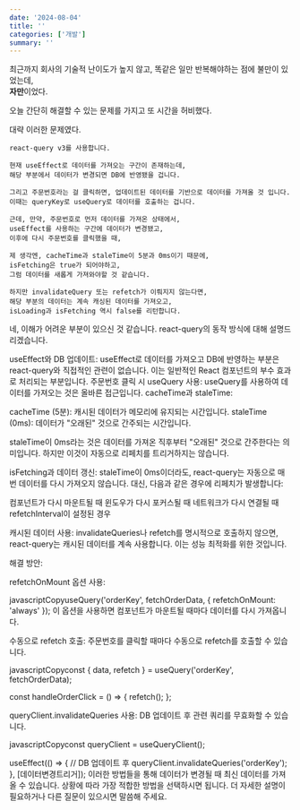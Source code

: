 ```yaml
---
date: '2024-08-04'
title: ''
categories: ['개발']
summary: ''
---
```


최근까지 회사의 기술적 난이도가 높지 않고, 똑같은 일만 반복해야하는 점에 불만이 있었는데,  
**자만**이었다.

오늘 간단히 해결할 수 있는 문제를 가지고 또 시간을 허비했다.

대략 이러한 문제였다.

```
react-query v3를 사용합니다.

현재 useEffect로 데이터를 가져오는 구간이 존재하는데,
해당 부분에서 데이터가 변경되면 DB에 반영됐을 겁니다.

그리고 주문번호라는 걸 클릭하면, 업데이트된 데이터를 기반으로 데이터를 가져올 것 입니다.
이때는 queryKey로 useQuery로 데이터를 호출하는 겁니다.

근데, 만약, 주문번호로 먼저 데이터를 가져온 상태에서,
useEffect를 사용하는 구간에 데이터가 변경됐고,
이후에 다시 주문번호를 클릭했을 때,

제 생각엔, cacheTime과 staleTime이 5분과 0ms이기 때문에,
isFetching은 true가 되어야하고,
그럼 데이터를 새롭게 가져와야할 것 같습니다.

하지만 invalidateQuery 또는 refetch가 이뤄지지 않는다면,
해당 부분의 데이터는 계속 캐싱된 데이터를 가져오고,
isLoading과 isFetching 역시 false를 리턴합니다.
```

네, 이해가 어려운 부분이 있으신 것 같습니다. react-query의 동작 방식에 대해 설명드리겠습니다.

useEffect와 DB 업데이트:
useEffect로 데이터를 가져오고 DB에 반영하는 부분은 react-query와 직접적인 관련이 없습니다. 이는 일반적인 React 컴포넌트의 부수 효과로 처리되는 부분입니다.
주문번호 클릭 시 useQuery 사용:
useQuery를 사용하여 데이터를 가져오는 것은 올바른 접근입니다.
cacheTime과 staleTime:

cacheTime (5분): 캐시된 데이터가 메모리에 유지되는 시간입니다.
staleTime (0ms): 데이터가 "오래된" 것으로 간주되는 시간입니다.

staleTime이 0ms라는 것은 데이터를 가져온 직후부터 "오래된" 것으로 간주한다는 의미입니다. 하지만 이것이 자동으로 리페치를 트리거하지는 않습니다.

isFetching과 데이터 갱신:
staleTime이 0ms이더라도, react-query는 자동으로 매번 데이터를 다시 가져오지 않습니다. 대신, 다음과 같은 경우에 리페치가 발생합니다:

컴포넌트가 다시 마운트될 때
윈도우가 다시 포커스될 때
네트워크가 다시 연결될 때
refetchInterval이 설정된 경우

캐시된 데이터 사용:
invalidateQueries나 refetch를 명시적으로 호출하지 않으면, react-query는 캐시된 데이터를 계속 사용합니다. 이는 성능 최적화를 위한 것입니다.

해결 방안:

refetchOnMount 옵션 사용:

javascriptCopyuseQuery('orderKey', fetchOrderData, { refetchOnMount: 'always' });
이 옵션을 사용하면 컴포넌트가 마운트될 때마다 데이터를 다시 가져옵니다.

수동으로 refetch 호출:
주문번호를 클릭할 때마다 수동으로 refetch를 호출할 수 있습니다.

javascriptCopyconst { data, refetch } = useQuery('orderKey', fetchOrderData);

const handleOrderClick = () => {
refetch();
};

queryClient.invalidateQueries 사용:
DB 업데이트 후 관련 쿼리를 무효화할 수 있습니다.

javascriptCopyconst queryClient = useQueryClient();

useEffect(() => {
// DB 업데이트 후
queryClient.invalidateQueries('orderKey');
}, [데이터변경트리거]);
이러한 방법들을 통해 데이터가 변경될 때 최신 데이터를 가져올 수 있습니다. 상황에 따라 가장 적합한 방법을 선택하시면 됩니다.
더 자세한 설명이 필요하거나 다른 질문이 있으시면 말씀해 주세요.
